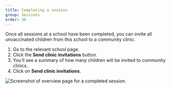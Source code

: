 ```yaml
---
title: Completing a session
group: Sessions
order: 36
---
```


Once all sessions at a school have been completed, you can invite all unvaccinated children from this school to a community clinic.

1. Go to the relevant school page.
2. Click the **Send clinic invitations** button.
3. You’ll see a summary of how many children will be invited to community clinics.
4. Click on **Send clinic invitations**.

![Screenshot of overview page for a completed session.](/assets/images/session-completed.png)
